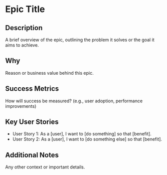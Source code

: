 # Epic Title

## Description
A brief overview of the epic, outlining the problem it solves or the goal it aims to achieve.

## Why
Reason or business value behind this epic.

## Success Metrics
How will success be measured? (e.g., user adoption, performance improvements)

## Key User Stories
- User Story 1: As a [user], I want to [do something] so that [benefit].
- User Story 2: As a [user], I want to [do something else] so that [benefit].

## Additional Notes
Any other context or important details.
